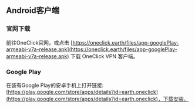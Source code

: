 ## Android客户端

### 官网下载

前往OneClick官网，或点击  [https://oneclick.earth/files/app-googlePlay-armeabi-v7a-release.apk](https://oneclick.earth/files/app-googlePlay-armeabi-v7a-release.apk) 下载 OneClick VPN 客户端。

### Google Play

在装有Google Play的安卓手机上打开链接: [https://play.google.com/store/apps/details?id=earth.oneclick](https://play.google.com/store/apps/details?id=earth.oneclick)，下载安装。


